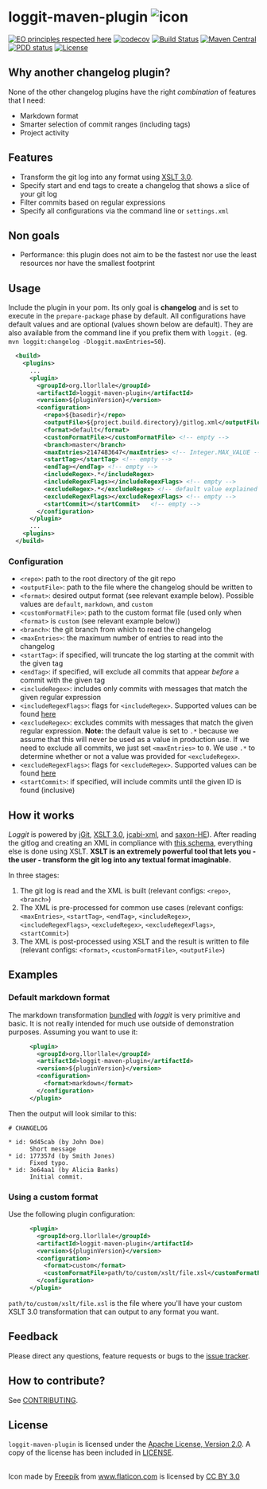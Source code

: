 # loggit-maven-plugin ![icon](/src/site/resources/images/icon_64.png)

[![EO principles respected here](http://www.elegantobjects.org/badge.svg)](http://www.elegantobjects.org)
[![codecov](https://codecov.io/gh/llorllale/loggit-maven-plugin/branch/master/graph/badge.svg)](https://codecov.io/gh/llorllale/loggit-maven-plugin)
[![Build Status](https://travis-ci.org/llorllale/loggit-maven-plugin.svg?branch=master)](https://travis-ci.org/llorllale/loggit-maven-plugin)
[![Maven Central](https://maven-badges.herokuapp.com/maven-central/org.llorllale/loggit-maven-plugin/badge.svg)](https://maven-badges.herokuapp.com/maven-central/org.llorllale/loggit-maven-plugin)
[![PDD status](http://www.0pdd.com/svg?name=llorllale/loggit-maven-plugin)](http://www.0pdd.com/p?name=llorllale/loggit-maven-plugin)
[![License](https://img.shields.io/badge/License-Apache%202.0-blue.svg)](https://llorllale.github.io/loggit-maven-plugin/license.html)

## Why another changelog plugin?

None of the other changelog plugins have the right *combination* of features that I need:
* Markdown format
* Smarter selection of commit ranges (including tags)
* Project activity

## Features

* Transform the git log into any format using [XSLT 3.0](https://www.w3.org/TR/xslt-30/).
* Specify start and end tags to create a changelog that shows a slice of your git log
* Filter commits based on regular expressions
* Specify all configurations via the command line or `settings.xml`

## Non goals

* Performance: this plugin does not aim to be the fastest nor use the least resources nor have the smallest footprint

## Usage

Include the plugin in your pom. Its only goal is **changelog** and is set to execute in the `prepare-package` phase by default.
All configurations have default values and are optional (values shown below are default).
They are also available from the command line if you prefix them with `loggit.` (eg. `mvn loggit:changelog -Dloggit.maxEntries=50`).

```xml
  <build>
    <plugins>
      ...
      <plugin>
        <groupId>org.llorllale</groupId>
        <artifactId>loggit-maven-plugin</artifactId>
        <version>${pluginVersion}</version>
        <configuration>
          <repo>${basedir}</repo>
          <outputFile>${project.build.directory}/gitlog.xml</outputFile>
          <format>default</format>
          <customFormatFile></customFormatFile> <!-- empty -->
          <branch>master</branch>
          <maxEntries>2147483647</maxEntries> <!-- Integer.MAX_VALUE -->
          <startTag></startTag> <!-- empty -->
          <endTag></endTag> <!-- empty -->
          <includeRegex>.*</includeRegex>
          <includeRegexFlags></includeRegexFlags> <!-- empty -->
          <excludeRegex>.*</excludeRegex> <!-- default value explained below -->
          <excludeRegexFlags></excludeRegexFlags> <!-- empty -->
          <startCommit></startCommit>   <!-- empty -->
        </configuration>
      </plugin>
      ...
    <plugins>
  </build>
```

### Configuration

* `<repo>`: path to the root directory of the git repo
* `<outputFile>`: path to the file where the changelog should be written to
* `<format>`: desired output format (see relevant example below). Possible values are `default`, `markdown`, and `custom`
* `<customFormatFile>`: path to the custom format file (used only when `<format>` is `custom` (see relevant example below))
* `<branch>`: the git branch from which to read the changelog
* `<maxEntries>`: the maximum number of entries to read into the changelog
* `<startTag>`: if specified, will truncate the log starting at the commit with the given tag
* `<endTag>`: if specified, will exclude all commits that appear *before* a commit with the given tag
* `<includeRegex>`: includes only commits with messages that match the given regular expression
* `<includeRegexFlags>`: flags for `<includeRegex>`. Supported values can be found [here](https://www.w3.org/TR/xpath-functions-30/#flags)
* `<excludeRegex>`: excludes commits with messages that match the given regular expression. **Note:** the default value is set to `.*` because we assume that this will never be used as a value in production use. If we need to exclude all commits, we just set `<maxEntries>` to `0`. We use `.*` to determine whether or not a value was provided for `<excludeRegex>`.
* `<excludeRegexFlags>`: flags for `<excludeRegex>`. Supported values can be found [here](https://www.w3.org/TR/xpath-functions-30/#flags)
* `<startCommit>`: if specified, will include commits until the given ID is found (inclusive)

## How it works

*Loggit* is powered by [jGit](https://www.eclipse.org/jgit/), [XSLT 3.0](https://www.w3.org/TR/xslt-30/), [jcabi-xml](https://github.com/jcabi/jcabi-xml), and [saxon-HE](http://saxon.sourceforge.net/)). After reading the gitlog and creating an XML in compliance with [this schema](src/main/resources/xsd/schema.xsd), everything else is done using XSLT. **XSLT is an extremely powerful tool that lets you - the user - transform the git log into any textual format imaginable.**

In three stages:

1. The git log is read and the XML is built (relevant configs: `<repo>`, `<branch>`)
2. The XML is pre-processed for common use cases (relevant configs: `<maxEntries>`, `<startTag>`, `<endTag>`, `<includeRegex>`, `<includeRegexFlags>`, `<excludeRegex>`, `<excludeRegexFlags>`, `<startCommit>`)
3. The XML is post-processed using XSLT and the result is written to file (relevant configs: `<format>`, `<customFormatFile>`, `<outputFile>`)

## Examples

### Default markdown format

The markdown transformation [bundled](src/main/resources/xsl/post/markdown.xsl) with *loggit* is very primitive and basic.
It is not really intended for much use outside of demonstration purposes. Assuming you want to use it:

```xml
      <plugin>
        <groupId>org.llorllale</groupId>
        <artifactId>loggit-maven-plugin</artifactId>
        <version>${pluginVersion}</version>
        <configuration>
          <format>markdown</format>
        </configuration>
      </plugin>
```

Then the output will look similar to this:

```
# CHANGELOG

* id: 9d45cab (by John Doe)
      Short message
* id: 177357d (by Smith Jones)
      Fixed typo.
* id: 3e64aa1 (by Alicia Banks)
      Initial commit.
```

### Using a custom format

Use the following plugin configuration:

```xml
      <plugin>
        <groupId>org.llorllale</groupId>
        <artifactId>loggit-maven-plugin</artifactId>
        <version>${pluginVersion}</version>
        <configuration>
          <format>custom</format>
          <customFormatFile>path/to/custom/xslt/file.xsl</customFormatFile>
        </configuration>
      </plugin>
```

`path/to/custom/xslt/file.xsl` is the file where you'll have your custom XSLT 3.0 transformation that can output to any format you want.

## Feedback
Please direct any questions, feature requests or bugs to the [issue tracker](https://github.com/llorllale/loggit-maven-plugin/issues/).

## How to contribute?
See [CONTRIBUTING](./CONTRIBUTING.md).

## License
`loggit-maven-plugin` is licensed under the [Apache License, Version 2.0](http://www.apache.org/licenses/LICENSE-2.0). A copy of the license has been included in [LICENSE](./LICENSE).

<br/>

<div>Icon made by <a href="http://www.freepik.com" title="Freepik">Freepik</a> from <a href="https://www.flaticon.com/" title="Flaticon">www.flaticon.com</a> is licensed by <a href="http://creativecommons.org/licenses/by/3.0/" title="Creative Commons BY 3.0" target="_blank">CC BY 3.0</a></div>

